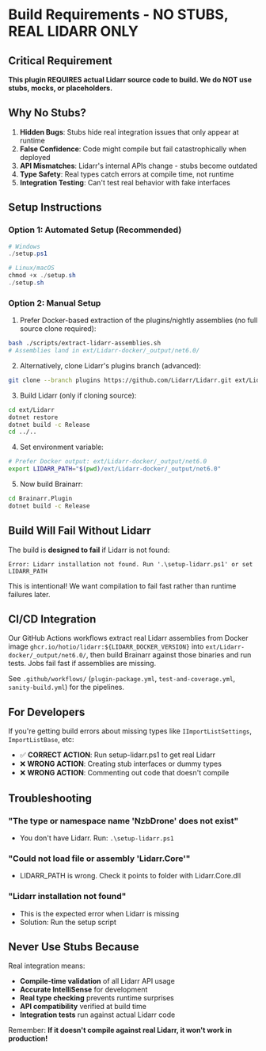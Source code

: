 # Build Requirements - NO STUBS, REAL LIDARR ONLY

## Critical Requirement

**This plugin REQUIRES actual Lidarr source code to build. We do NOT use stubs, mocks, or placeholders.**

## Why No Stubs?

1. **Hidden Bugs**: Stubs hide real integration issues that only appear at runtime
2. **False Confidence**: Code might compile but fail catastrophically when deployed
3. **API Mismatches**: Lidarr's internal APIs change - stubs become outdated
4. **Type Safety**: Real types catch errors at compile time, not runtime
5. **Integration Testing**: Can't test real behavior with fake interfaces

## Setup Instructions

### Option 1: Automated Setup (Recommended)

```powershell
# Windows
./setup.ps1

# Linux/macOS
chmod +x ./setup.sh
./setup.sh
```

### Option 2: Manual Setup

1. Prefer Docker-based extraction of the plugins/nightly assemblies (no full source clone required):

```bash
bash ./scripts/extract-lidarr-assemblies.sh
# Assemblies land in ext/Lidarr-docker/_output/net6.0/
```

2. Alternatively, clone Lidarr's plugins branch (advanced):

```bash
git clone --branch plugins https://github.com/Lidarr/Lidarr.git ext/Lidarr
```

3. Build Lidarr (only if cloning source):

```bash
cd ext/Lidarr
dotnet restore
dotnet build -c Release
cd ../..
```

4. Set environment variable:

```bash
# Prefer Docker output: ext/Lidarr-docker/_output/net6.0
export LIDARR_PATH="$(pwd)/ext/Lidarr-docker/_output/net6.0"
```

5. Now build Brainarr:

```bash
cd Brainarr.Plugin
dotnet build -c Release
```

## Build Will Fail Without Lidarr

The build is **designed to fail** if Lidarr is not found:

```text
Error: Lidarr installation not found. Run '.\setup-lidarr.ps1' or set LIDARR_PATH
```

This is intentional! We want compilation to fail fast rather than runtime failures later.

## CI/CD Integration

Our GitHub Actions workflows extract real Lidarr assemblies from Docker image `ghcr.io/hotio/lidarr:${LIDARR_DOCKER_VERSION}` into `ext/Lidarr-docker/_output/net6.0/`, then build Brainarr against those binaries and run tests. Jobs fail fast if assemblies are missing.

See `.github/workflows/` (`plugin-package.yml`, `test-and-coverage.yml`, `sanity-build.yml`) for the pipelines.

## For Developers

If you're getting build errors about missing types like `IImportListSettings`, `ImportListBase`, etc:

- ✅ **CORRECT ACTION**: Run setup-lidarr.ps1 to get real Lidarr
- ❌ **WRONG ACTION**: Creating stub interfaces or dummy types
- ❌ **WRONG ACTION**: Commenting out code that doesn't compile

## Troubleshooting

### "The type or namespace name 'NzbDrone' does not exist"

- You don't have Lidarr. Run: `.\setup-lidarr.ps1`

### "Could not load file or assembly 'Lidarr.Core'"

- LIDARR_PATH is wrong. Check it points to folder with Lidarr.Core.dll

### "Lidarr installation not found"

- This is the expected error when Lidarr is missing
- Solution: Run the setup script

## Never Use Stubs Because

Real integration means:

- **Compile-time validation** of all Lidarr API usage
- **Accurate IntelliSense** for development
- **Real type checking** prevents runtime surprises
- **API compatibility** verified at build time
- **Integration tests** run against actual Lidarr code

Remember: **If it doesn't compile against real Lidarr, it won't work in production!**
